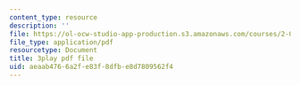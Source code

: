 ```yaml
---
content_type: resource
description: ''
file: https://ol-ocw-studio-app-production.s3.amazonaws.com/courses/2-087-engineering-math-differential-equations-and-linear-algebra-fall-2014/aeaab4766a2fe83f8dfbe8d7809562f4_4X0SGGrXDiI.pdf
file_type: application/pdf
resourcetype: Document
title: 3play pdf file
uid: aeaab476-6a2f-e83f-8dfb-e8d7809562f4
---
```

